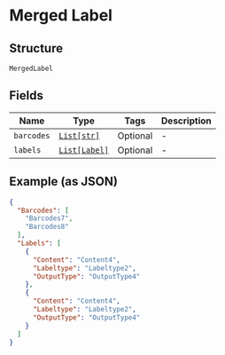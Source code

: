 
# Merged Label

## Structure

`MergedLabel`

## Fields

| Name | Type | Tags | Description |
|  --- | --- | --- | --- |
| `barcodes` | [`List[str]`](../../doc/models/string-enum.md) | Optional | - |
| `labels` | [`List[Label]`](../../doc/models/label.md) | Optional | - |

## Example (as JSON)

```json
{
  "Barcodes": [
    "Barcodes7",
    "Barcodes8"
  ],
  "Labels": [
    {
      "Content": "Content4",
      "Labeltype": "Labeltype2",
      "OutputType": "OutputType4"
    },
    {
      "Content": "Content4",
      "Labeltype": "Labeltype2",
      "OutputType": "OutputType4"
    }
  ]
}
```

